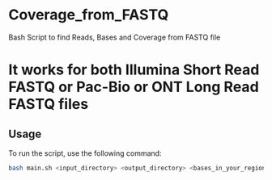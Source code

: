 # Coverage_from_FASTQ
Bash Script to find Reads, Bases and Coverage from FASTQ file 

# It works for both Illumina Short Read FASTQ or Pac-Bio or ONT Long Read FASTQ files 

## Usage

To run the script, use the following command:

```bash
bash main.sh <input_directory> <output_directory> <bases_in_your_region_of_interest>
